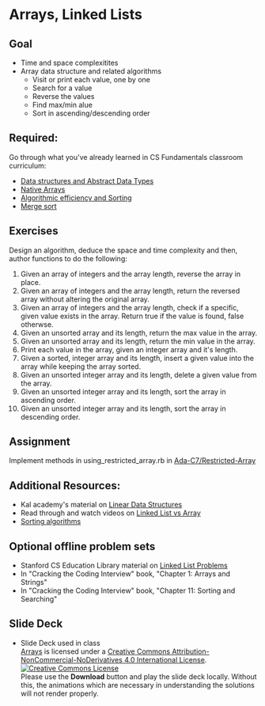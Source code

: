 # Arrays, Linked Lists
## Goal
+ Time and space complexitites
+ Array data structure and related algorithms
  + Visit or print each value, one by one
  + Search for a value
  + Reverse the values
  + Find max/min alue
  + Sort in ascending/descending order

## Required:
Go through what you've already learned in CS Fundamentals classroom curriculum:
   + [Data structures and Abstract Data Types](https://github.com/Ada-Developers-Academy/textbook-curriculum/blob/master/04-cs-fundamentals/classroom/ADTs-Stacks-Queues.md)
   + [Native Arrays](https://github.com/Ada-Developers-Academy/textbook-curriculum/blob/master/04-cs-fundamentals/classroom/Array-vs-ArrayList.md)
   + [Algorithmic efficiency and Sorting](https://github.com/Ada-Developers-Academy/textbook-curriculum/blob/master/04-cs-fundamentals/classroom/Sorting-Efficiency.md)
   + [Merge sort](https://github.com/Ada-Developers-Academy/textbook-curriculum/blob/master/04-cs-fundamentals/classroom/Mergesort.md)

## Exercises
Design an algorithm, deduce the space and time complexity and then, author functions to do the following:
1. Given an array of integers and the array length, reverse the array in place.
2. Given an array of integers and the array length, return the reversed array without altering the original array.
3. Given an array of integers and the array length, check if a specific, given value exists in the array. Return true if the value is found, false otherwse.
4. Given an unsorted array and its length, return the max value in the array.
5. Given an unsorted array and its length, return the min value in the array.
6. Print each value in the array, given an integer array and it's length.
7. Given a sorted, integer array and its length, insert a given value into the array while keeping the array sorted.
8. Given an unsorted integer array and its length, delete a given value from the array.
9. Given an unsorted integer array and its length, sort the array in ascending order.
10. Given an unsorted integer array and its length, sort the array in descending order.

## Assignment
Implement methods in using_restricted_array.rb in [Ada-C7/Restricted-Array](https://github.com/Ada-C7/Restricted-Array)

## Additional Resources:
+ Kal academy's material on [Linear Data Structures](https://drive.google.com/open?id=0BxHords9odw3cDhCdGMxcWFVRms)
+ Read through and watch videos on [Linked List vs Array](http://www.geeksforgeeks.org/linked-list-vs-array/)
+ [Sorting algorithms](http://www.geeksforgeeks.org/sorting-algorithms/)

## Optional offline problem sets
+ Stanford CS Education Library material on [Linked List Problems](http://cslibrary.stanford.edu/105/)
+ In "Cracking the Coding Interview" book, "Chapter 1: Arrays and Strings"
+ In "Cracking the Coding Interview" book, "Chapter 11: Sorting and Searching"

## Slide Deck
+ Slide Deck used in class</br>
<span xmlns:dct="http://purl.org/dc/terms/" property="dct:title"><a href="https://www.slideshare.net/secret/24KNNlMMHMa3AI">Arrays</a></span> is licensed under a <a rel="license" href="http://creativecommons.org/licenses/by-nc-nd/4.0/">Creative Commons Attribution-NonCommercial-NoDerivatives 4.0 International License</a>.</br>
<a rel="license" href="http://creativecommons.org/licenses/by-nc-nd/4.0/"><img alt="Creative Commons License" style="border-width:0" src="https://i.creativecommons.org/l/by-nc-nd/4.0/88x31.png" /></a><br /> Please use the <strong>Download</strong> button and play the slide deck locally. Without this, the animations which are necessary in understanding the solutions will not render properly.

